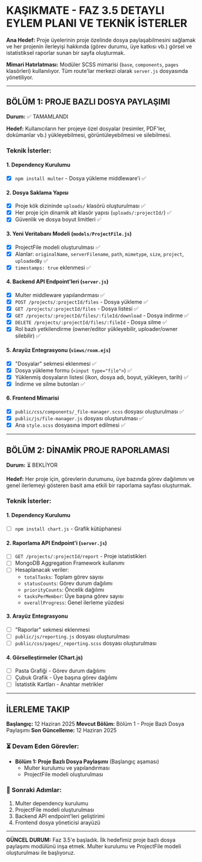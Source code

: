 # KAŞIKMATE - FAZ 3.5 DETAYLI EYLEM PLANI VE TEKNİK İSTERLER

**Ana Hedef:** Proje üyelerinin proje özelinde dosya paylaşabilmesini sağlamak ve her projenin ilerleyişi hakkında (görev durumu, üye katkısı vb.) görsel ve istatistiksel raporlar sunan bir sayfa oluşturmak.

**Mimari Hatırlatması:** Modüler SCSS mimarisi (`base`, `components`, `pages` klasörleri) kullanılıyor. Tüm route'lar merkezi olarak `server.js` dosyasında yönetiliyor.

---

## BÖLÜM 1: PROJE BAZLI DOSYA PAYLAŞIMI

**Durum:** ✅ TAMAMLANDI

**Hedef:** Kullanıcıların her projeye özel dosyalar (resimler, PDF'ler, dokümanlar vb.) yükleyebilmesi, görüntüleyebilmesi ve silebilmesi.

### Teknik İsterler:

#### 1. Dependency Kurulumu
- [x] `npm install multer` - Dosya yükleme middleware'i ✅

#### 2. Dosya Saklama Yapısı
- [x] Proje kök dizininde `uploads/` klasörü oluşturulması ✅
- [x] Her proje için dinamik alt klasör yapısı (`uploads/:projectId/`) ✅
- [x] Güvenlik ve dosya boyut limitleri ✅

#### 3. Yeni Veritabanı Modeli (`models/ProjectFile.js`)
- [x] ProjectFile modeli oluşturulması ✅
- [x] Alanlar: `originalName`, `serverFilename`, `path`, `mimetype`, `size`, `project`, `uploadedBy` ✅
- [x] `timestamps: true` eklenmesi ✅

#### 4. Backend API Endpoint'leri (`server.js`)
- [x] Multer middleware yapılandırması ✅
- [x] `POST /projects/:projectId/files` - Dosya yükleme ✅
- [x] `GET /projects/:projectId/files` - Dosya listesi ✅
- [x] `GET /projects/:projectId/files/:fileId/download` - Dosya indirme ✅
- [x] `DELETE /projects/:projectId/files/:fileId` - Dosya silme ✅
- [x] Rol bazlı yetkilendirme (owner/editor yükleyebilir, uploader/owner silebilir) ✅

#### 5. Arayüz Entegrasyonu (`views/room.ejs`)
- [x] "Dosyalar" sekmesi eklenmesi ✅
- [x] Dosya yükleme formu (`<input type="file">`) ✅
- [x] Yüklenmiş dosyaların listesi (ikon, dosya adı, boyut, yükleyen, tarih) ✅
- [x] İndirme ve silme butonları ✅

#### 6. Frontend Mimarisi
- [x] `public/css/components/_file-manager.scss` dosyası oluşturulması ✅
- [x] `public/js/file-manager.js` dosyası oluşturulması ✅
- [x] Ana `style.scss` dosyasına import edilmesi ✅

---

## BÖLÜM 2: DİNAMİK PROJE RAPORLAMASI

**Durum:** ⏳ BEKLİYOR

**Hedef:** Her proje için, görevlerin durumunu, üye bazında görev dağılımını ve genel ilerlemeyi gösteren basit ama etkili bir raporlama sayfası oluşturmak.

### Teknik İsterler:

#### 1. Dependency Kurulumu
- [ ] `npm install chart.js` - Grafik kütüphanesi

#### 2. Raporlama API Endpoint'i (`server.js`)
- [ ] `GET /projects/:projectId/report` - Proje istatistikleri
- [ ] MongoDB Aggregation Framework kullanımı
- [ ] Hesaplanacak veriler:
  - `totalTasks`: Toplam görev sayısı
  - `statusCounts`: Görev durum dağılımı
  - `priorityCounts`: Öncelik dağılımı
  - `tasksPerMember`: Üye başına görev sayısı
  - `overallProgress`: Genel ilerleme yüzdesi

#### 3. Arayüz Entegrasyonu
- [ ] "Raporlar" sekmesi eklenmesi
- [ ] `public/js/reporting.js` dosyası oluşturulması
- [ ] `public/css/pages/_reporting.scss` dosyası oluşturulması

#### 4. Görselleştirmeler (Chart.js)
- [ ] Pasta Grafiği - Görev durum dağılımı
- [ ] Çubuk Grafik - Üye başına görev dağılımı
- [ ] İstatistik Kartları - Anahtar metrikler

---

## İLERLEME TAKIP

**Başlangıç:** 12 Haziran 2025
**Mevcut Bölüm:** Bölüm 1 - Proje Bazlı Dosya Paylaşımı
**Son Güncelleme:** 12 Haziran 2025

### ⏳ Devam Eden Görevler:
- **Bölüm 1: Proje Bazlı Dosya Paylaşımı** (Başlangıç aşaması)
  - Multer kurulumu ve yapılandırması
  - ProjectFile modeli oluşturulması

### 🎯 Sonraki Adımlar:
1. Multer dependency kurulumu
2. ProjectFile modeli oluşturulması
3. Backend API endpoint'leri geliştirimi
4. Frontend dosya yöneticisi arayüzü

---

**GÜNCEL DURUM:** Faz 3.5'e başladık. İlk hedefimiz proje bazlı dosya paylaşımı modülünü inşa etmek. Multer kurulumu ve ProjectFile modeli oluşturulması ile başlıyoruz.
